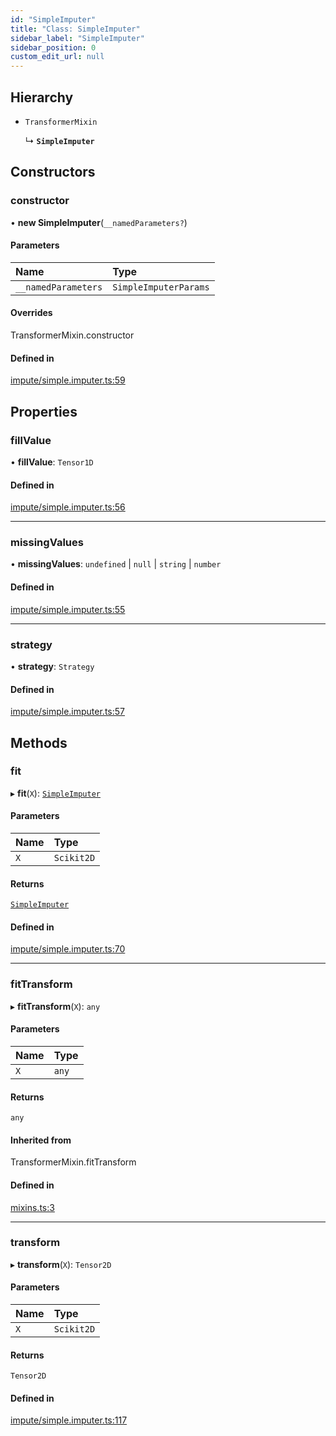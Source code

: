 ```yaml
---
id: "SimpleImputer"
title: "Class: SimpleImputer"
sidebar_label: "SimpleImputer"
sidebar_position: 0
custom_edit_url: null
---
```


## Hierarchy

- `TransformerMixin`

  ↳ **`SimpleImputer`**

## Constructors

### constructor

• **new SimpleImputer**(`__namedParameters?`)

#### Parameters

| Name | Type |
| :------ | :------ |
| `__namedParameters` | `SimpleImputerParams` |

#### Overrides

TransformerMixin.constructor

#### Defined in

[impute/simple.imputer.ts:59](https://github.com/dcrescim/scikit.js/blob/ecc4160/src/impute/simple.imputer.ts#L59)

## Properties

### fillValue

• **fillValue**: `Tensor1D`

#### Defined in

[impute/simple.imputer.ts:56](https://github.com/dcrescim/scikit.js/blob/ecc4160/src/impute/simple.imputer.ts#L56)

___

### missingValues

• **missingValues**: `undefined` \| ``null`` \| `string` \| `number`

#### Defined in

[impute/simple.imputer.ts:55](https://github.com/dcrescim/scikit.js/blob/ecc4160/src/impute/simple.imputer.ts#L55)

___

### strategy

• **strategy**: `Strategy`

#### Defined in

[impute/simple.imputer.ts:57](https://github.com/dcrescim/scikit.js/blob/ecc4160/src/impute/simple.imputer.ts#L57)

## Methods

### fit

▸ **fit**(`X`): [`SimpleImputer`](SimpleImputer)

#### Parameters

| Name | Type |
| :------ | :------ |
| `X` | `Scikit2D` |

#### Returns

[`SimpleImputer`](SimpleImputer)

#### Defined in

[impute/simple.imputer.ts:70](https://github.com/dcrescim/scikit.js/blob/ecc4160/src/impute/simple.imputer.ts#L70)

___

### fitTransform

▸ **fitTransform**(`X`): `any`

#### Parameters

| Name | Type |
| :------ | :------ |
| `X` | `any` |

#### Returns

`any`

#### Inherited from

TransformerMixin.fitTransform

#### Defined in

[mixins.ts:3](https://github.com/dcrescim/scikit.js/blob/ecc4160/src/mixins.ts#L3)

___

### transform

▸ **transform**(`X`): `Tensor2D`

#### Parameters

| Name | Type |
| :------ | :------ |
| `X` | `Scikit2D` |

#### Returns

`Tensor2D`

#### Defined in

[impute/simple.imputer.ts:117](https://github.com/dcrescim/scikit.js/blob/ecc4160/src/impute/simple.imputer.ts#L117)
